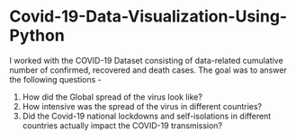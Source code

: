 # Covid-19-Data-Visualization-Using-Python
I worked with the COVID-19 Dataset consisting of data-related cumulative number of confirmed, recovered and death cases. The goal was to answer the following questions - 
1) How did the Global spread of the virus look like?
2) How intensive was the spread of the virus in different countries?
3) Did the Covid-19 national lockdowns and self-isolations in different countries actually impact the COVID-19 transmission?

